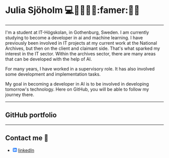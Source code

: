 # Julia Sjöholm :computer::woman_technologist::climbing_woman::famer::woman_farmer:

---

I'm a student at IT-Högskolan, in Gothenburg, Sweden. I am currently studying to become a developer in ai and machine learning. I have previously been involved in IT projects at my current work at the National Archives, but then on the client and claimant side. 
That's what sparked my interest in the IT sector. Within the archives sector, there are many areas that can be developed with the help of AI.

For many years, I have worked in a supervisory role. It has also involved some development and implementation tasks.

My goal in becoming a developer in AI is to be involved in developing tomorrow's technology. Here on GitHub, you will be able to follow my journey there.

---

## GitHub portfolio 

---

## Contact me :iphone:

- ![LinkedIn](assets/linkedIn-icon.png) [linkedIn]

[linkedIn]: https://www.linkedin.com/in/julia-sj%C3%B6holm-19548b26b/
